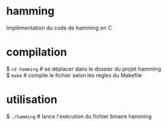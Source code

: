 hamming
=======
Implémentation du code de hamming en C

compilation
=======
$ `cd hamming` # se déplacer dans le dossier du projet hamming <br />
$ `make` # compile le fichier selon les règles du Makefile

utilisation
=======
$ `./hamming` # lance l'exécution du fichier binaire hamming